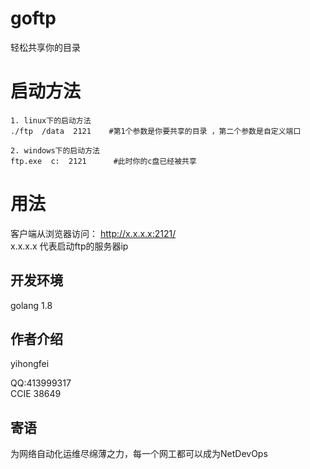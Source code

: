 # goftp
轻松共享你的目录


# 启动方法
```
1. linux下的启动方法
./ftp  /data  2121    #第1个参数是你要共享的目录 ，第二个参数是自定义端口

2. windows下的启动方法
ftp.exe  c:  2121      #此时你的c盘已经被共享

```


# 用法
客户端从浏览器访问：  http://x.x.x.x:2121/     
x.x.x.x 代表启动ftp的服务器ip




## 开发环境
golang 1.8

## 作者介绍
yihongfei  

QQ:413999317   
CCIE 38649


## 寄语
为网络自动化运维尽绵薄之力，每一个网工都可以成为NetDevOps

